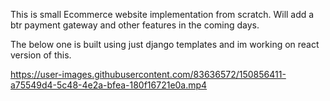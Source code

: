 This is small Ecommerce website implementation from scratch. Will add a btr payment gateway and other features in the coming days.

The below one is built using just django templates and im working on react version of this.

https://user-images.githubusercontent.com/83636572/150856411-a75549d4-5c48-4e2a-bfea-180f16721e0a.mp4


